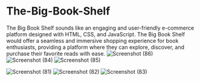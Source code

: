 # The-Big-Book-Shelf
The Big Book Shelf sounds like an engaging and user-friendly e-commerce platform designed with HTML, CSS, and JavaScript. The Big Book Shelf would offer a seamless and immersive shopping experience for book enthusiasts, providing a platform where they can explore, discover, and purchase their favorite reads with ease.
![Screenshot (86)](https://github.com/vinithabhj/The-Big-Book-Shelf/assets/166111336/80b3da6b-0d17-45b6-bf5f-f83860a878b4)![Screenshot (84)](https://github.com/vinithabhj/The-Big-Book-Shelf/assets/166111336/f0c0d1be-4b6f-4881-a842-792dcb043a26)
![Screenshot (85)](https://github.com/vinithabhj/The-Big-Book-Shelf/assets/166111336/7988b5b0-5450-4dff-8242-ef7262426d28)


![Screenshot (81)](https://github.com/vinithabhj/The-Big-Book-Shelf/assets/166111336/13d534bc-e985-4346-bc79-d210b75608b9)
![Screenshot (82)](https://github.com/vinithabhj/The-Big-Book-Shelf/assets/166111336/432b1ab6-709a-4589-9387-45ad22187ee2)
![Screenshot (83)](https://github.com/vinithabhj/The-Big-Book-Shelf/assets/166111336/c5bbf65d-062e-43a6-9ed6-94ef15000d3f)
